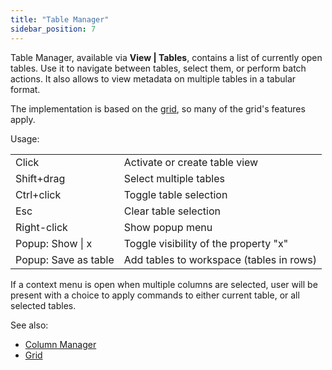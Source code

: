 ```yaml
---
title: "Table Manager"
sidebar_position: 7
---
```


Table Manager, available via **View | Tables**, contains a list of currently open tables. Use it to navigate between
tables, select them, or perform batch actions. It also allows to view metadata on multiple tables in a tabular format.

The implementation is based on the [grid](../../visualize/viewers/grid.md), so many of the grid's features apply.

Usage:

|                  |                |
|------------------|----------------|
| Click            | Activate or create table view   |
| Shift+drag       | Select multiple tables |
| Ctrl+click       | Toggle table selection |
| Esc              | Clear table selection |
| Right-click      | Show popup menu |
| Popup: Show \| x | Toggle visibility of the property "x" |
| Popup: Save as table | Add tables to workspace (tables in rows) |

If a context menu is open when multiple columns are selected, user will be present with a choice to apply commands to
either current table, or all selected tables.

See also:

* [Column Manager](column-manager.md)
* [Grid](../../visualize/viewers/grid.md)
